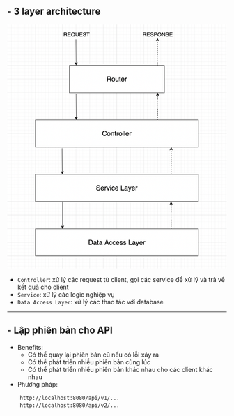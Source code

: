 ## - 3 layer architecture
![3 layer architecture](./images/architecture.png)
- `Controller`: xử lý các request từ client, gọi các service để xử lý và trả về kết quả cho client
- `Service`: xử lý các logic nghiệp vụ
- `Data Access Layer`: xử lý các thao tác với database
---
## - Lập phiên bản cho API
- Benefits:
    - Có thể quay lại phiên bản cũ nếu có lỗi xảy ra
    - Có thể phát triển nhiều phiên bản cùng lúc
    - Có thể phát triển nhiều phiên bản khác nhau cho các client khác nhau
- Phương pháp:
```sh
    http://localhost:8080/api/v1/...
    http://localhost:8080/api/v2/...
```
